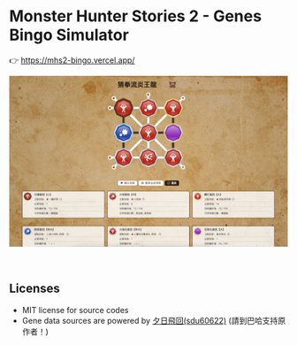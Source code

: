 # Monster Hunter Stories 2 - Genes Bingo Simulator

👉 https://mhs2-bingo.vercel.app/

![screenshot](./screenshot.png)

<br/>

## Licenses

- MIT license for source codes
- Gene data sources are powered by [夕日飛回(sdu60622)](https://forum.gamer.com.tw/C.php?bsn=5786&snA=162812) (請到巴哈支持原作者！)
